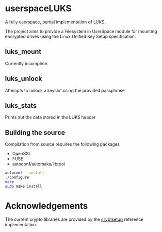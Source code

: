 # userspaceLUKS
A fully userspace, partial implementation of LUKS.

The project aims to provide a Filesystem in UserSpace module for mounting encrypted drives using the Linux Unified Key Setup specification.

## luks_mount
Currently incomplete.

## luks_unlock
Attempts to unlock a keyslot using the provided passphrase

## luks_stats
Prints out the data stored in the LUKS header 

## Building the source
Compilation from source requires the following packages

 + OpenSSL
 + FUSE
 + autoconf/automake/libtool

```bash
autoconf --install
./configure
make
sudo make install
```

# Acknowledgements
The current crypto libraries are provided by the [cryptsetup](https://code.google.com/p/cryptsetup/) reference implementation.
